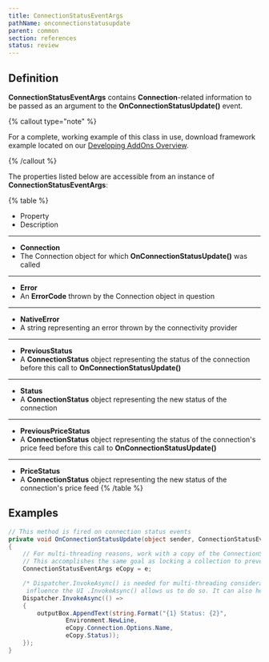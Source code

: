 ```yaml
---
title: ConnectionStatusEventArgs
pathName: onconnectionstatusupdate
parent: common
section: references
status: review
---
```


## Definition

**ConnectionStatusEventArgs** contains **Connection**-related information to be passed as an argument to the **OnConnectionStatusUpdate()** event.

{% callout type="note" %}

For a complete, working example of this class in use, download framework example located on our [Developing AddOns Overview](addon_development_overview_overview).

{% /callout %}

The properties listed below are accessible from an instance of **ConnectionStatusEventArgs**:

{% table %}

* Property
* Description

---

* **Connection**
* The Connection object for which **OnConnectionStatusUpdate()** was called

---

* **Error**
* An **ErrorCode** thrown by the Connection object in question

---

* **NativeError**
* A string representing an error thrown by the connectivity provider

---

* **PreviousStatus**
* A **ConnectionStatus** object representing the status of the connection before this call to **OnConnectionStatusUpdate()**

---

* **Status**
* A **ConnectionStatus** object representing the new status of the connection

---

* **PreviousPriceStatus**
* A **ConnectionStatus** object representing the status of the connection's price feed before this call to **OnConnectionStatusUpdate()**

---

* **PriceStatus**
* A **ConnectionStatus** object representing the new status of the connection's price feed
{% /table %}

## Examples

```csharp
// This method is fired on connection status events
private void OnConnectionStatusUpdate(object sender, ConnectionStatusEventArgs e)
{
    // For multi-threading reasons, work with a copy of the ConnectionStatusEventArgs to prevent situations in which the EventArgs may already be ahead of us while in the middle processing it.
    // This accomplishes the same goal as locking a collection to prevent in-flight changes from affecting outcomes
    ConnectionStatusEventArgs eCopy = e;

    /* Dispatcher.InvokeAsync() is needed for multi-threading considerations. When processing events outside of the UI thread, and we want to
     influence the UI .InvokeAsync() allows us to do so. It can also help prevent the UI thread from locking up on long operations. */
    Dispatcher.InvokeAsync(() =>
    {
        outputBox.AppendText(string.Format("{1} Status: {2}",
                Environment.NewLine,
                eCopy.Connection.Options.Name,
                eCopy.Status));
    });   
}
```
